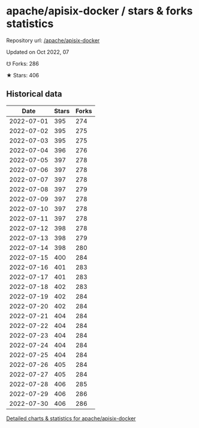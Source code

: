 # apache/apisix-docker / stars & forks statistics

Repository url: [/apache/apisix-docker](https://github.com/apache/apisix-docker)

Updated on Oct 2022, 07

☋ Forks: 286

★ Stars: 406

## Historical data
| Date | Stars | Forks |
|------|-------|-------|
| 2022-07-01 | 395 | 274 | 
| 2022-07-02 | 395 | 275 | 
| 2022-07-03 | 395 | 275 | 
| 2022-07-04 | 396 | 276 | 
| 2022-07-05 | 397 | 278 | 
| 2022-07-06 | 397 | 278 | 
| 2022-07-07 | 397 | 278 | 
| 2022-07-08 | 397 | 279 | 
| 2022-07-09 | 397 | 278 | 
| 2022-07-10 | 397 | 278 | 
| 2022-07-11 | 397 | 278 | 
| 2022-07-12 | 398 | 278 | 
| 2022-07-13 | 398 | 279 | 
| 2022-07-14 | 398 | 280 | 
| 2022-07-15 | 400 | 284 | 
| 2022-07-16 | 401 | 283 | 
| 2022-07-17 | 401 | 283 | 
| 2022-07-18 | 402 | 283 | 
| 2022-07-19 | 402 | 284 | 
| 2022-07-20 | 402 | 284 | 
| 2022-07-21 | 404 | 284 | 
| 2022-07-22 | 404 | 284 | 
| 2022-07-23 | 404 | 284 | 
| 2022-07-24 | 404 | 284 | 
| 2022-07-25 | 404 | 284 | 
| 2022-07-26 | 405 | 284 | 
| 2022-07-27 | 405 | 284 | 
| 2022-07-28 | 406 | 285 | 
| 2022-07-29 | 406 | 286 | 
| 2022-07-30 | 406 | 286 | 


[Detailed charts & statistics for apache/apisix-docker](https://reviewgithub.com/rep/apache/apisix-docker)
